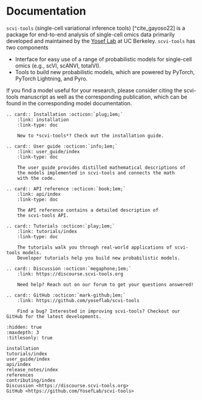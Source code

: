 # Documentation

`scvi-tools` (single-cell variational inference tools) [^cite_gayoso22] is a package for end-to-end analysis of single-cell omics data primarily developed and maintained by the [Yosef Lab](https://yoseflab.github.io/) at UC Berkeley. `scvi-tools` has two components

- Interface for easy use of a range of probabilistic models for single-cell omics (e.g., scVI, scANVI, totalVI).
- Tools to build new probabilistic models, which are powered by PyTorch, PyTorch Lightning, and Pyro.

If you find a model useful for your research, please consider citing the scvi-tools manuscript as well as the corresponding publication, which can be found in the corresponding model documentation.

```{eval-rst}
.. card:: Installation :octicon:`plug;1em;`
    :link: installation
    :link-type: doc

    New to *scvi-tools*? Check out the installation guide.
```

```{eval-rst}
.. card:: User guide :octicon:`info;1em;`
    :link: user_guide/index
    :link-type: doc

    The user guide provides distilled mathematical descriptions of
    the models implemented in scvi-tools and connects the math
    with the code.
```

```{eval-rst}
.. card:: API reference :octicon:`book;1em;`
    :link: api/index
    :link-type: doc

    The API reference contains a detailed description of
    the scvi-tools API.
```

```{eval-rst}
.. card:: Tutorials :octicon:`play;1em;`
    :link: tutorials/index
    :link-type: doc

    The tutorials walk you through real-world applications of scvi-tools models.
    Developer tutorials help you build new probabilistic models.
```

```{eval-rst}
.. card:: Discussion :octicon:`megaphone;1em;`
    :link: https://discourse.scvi-tools.org

    Need help? Reach out on our forum to get your questions answered!

```

```{eval-rst}
.. card:: GitHub :octicon:`mark-github;1em;`
    :link: https://github.com/yoseflab/scvi-tools

    Find a bug? Interested in improving scvi-tools? Checkout our GitHub for the latest developments.

```

```{toctree}
:hidden: true
:maxdepth: 3
:titlesonly: true

installation
tutorials/index
user_guide/index
api/index
release_notes/index
references
contributing/index
Discussion <https://discourse.scvi-tools.org>
GitHub <https://github.com/YosefLab/scvi-tools>
```

